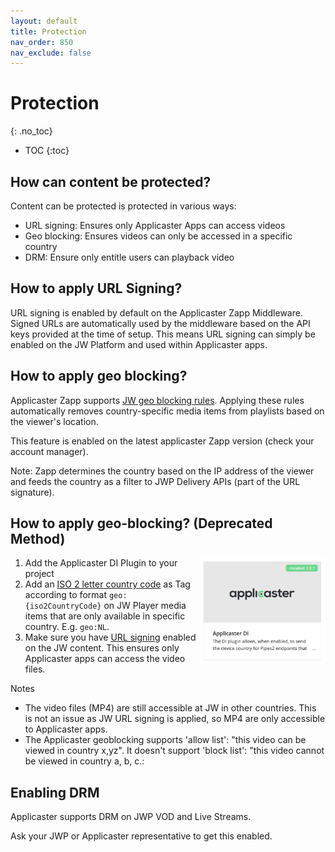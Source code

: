 ```yaml
---
layout: default
title: Protection
nav_order: 850
nav_exclude: false
---
```

# Protection
{: .no_toc}

- TOC
{:toc}

## How can content be protected?
Content can be protected is protected in various ways: 
- URL signing: Ensures only Applicaster Apps can access videos
- Geo blocking: Ensures videos can only be accessed in a specific country
- DRM: Ensure only entitle users can playback video

## How to apply URL Signing?
URL signing is enabled by default on the Applicaster Zapp Middleware. Signed URLs are automatically used by the middleware based on the API keys provided at the time of setup. This means URL signing can simply be enabled on the JW Platform and used within Applicaster apps. 

## How to apply geo blocking?
Applicaster Zapp supports [JW geo blocking rules](https://docs.jwplayer.com/platform/docs/protection-set-geoblocking-rules-for-videos). Applying these rules automatically removes country-specific media items from playlists based on the viewer's location. 

This feature is enabled on the latest applicaster Zapp version (check your account manager).

Note: Zapp determines the country based on the IP address of the viewer and feeds the country as a filter to JWP Delivery APIs (part of the URL signature).

## How to apply geo-blocking? (Deprecated Method)
<img align="right" src="./img/applicaster-di-plugin.png" width="200">

1. Add the Applicaster DI Plugin to your project
1. Add an [ISO 2 letter country code]() as Tag according to format `geo:{iso2CountryCode}` on JW Player media items that are only available in specific country. E.g. `geo:NL`.
1. Make sure you have [URL signing](https://docs.jwplayer.com/platform/docs/how-to-enable-url-token-signing#url-signing-options) enabled on the JW content. This ensures only Applicaster apps can access the video files. 

Notes
- The video files (MP4) are still accessible at JW in other countries. This is not an issue as  JW URL signing is applied, so MP4 are only accessible to Applicaster apps.
- The Applicaster geoblocking supports 'allow list': "this video can be viewed in country x,yz". It doesn't support 'block list': "this video cannot be viewed in country a, b, c.:

## Enabling DRM
Applicaster supports DRM on JWP VOD and Live Streams.

Ask your JWP or Applicaster representative to get this enabled. 
